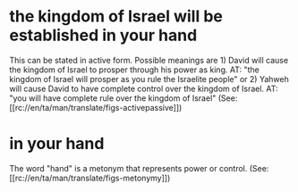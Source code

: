 # the kingdom of Israel will be established in your hand

This can be stated in active form. Possible meanings are 1) David will cause the kingdom of Israel to prosper through his power as king. AT: "the kingdom of Israel will prosper as you rule the Israelite people" or 2) Yahweh will cause David to have complete control over the kingdom of Israel. AT: "you will have complete rule over the kingdom of Israel" (See: [[rc://en/ta/man/translate/figs-activepassive]])

# in your hand

The word "hand" is a metonym that represents power or control. (See: [[rc://en/ta/man/translate/figs-metonymy]])

